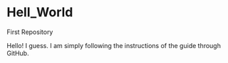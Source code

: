 # Hell_World
First Repository

Hello! I guess. I am simply following the instructions of the guide through GitHub.
